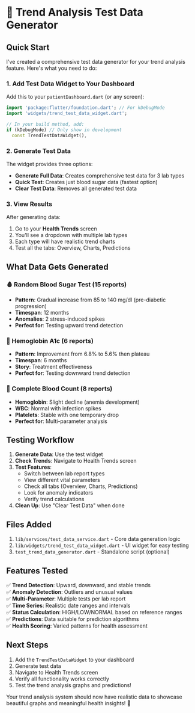 # 🧪 Trend Analysis Test Data Generator

## Quick Start

I've created a comprehensive test data generator for your trend analysis feature. Here's what you need to do:

### 1. Add Test Data Widget to Your Dashboard

Add this to your `patientDashboard.dart` (or any screen):

```dart
import 'package:flutter/foundation.dart'; // For kDebugMode
import 'widgets/trend_test_data_widget.dart';

// In your build method, add:
if (kDebugMode) // Only show in development
  const TrendTestDataWidget(),
```

### 2. Generate Test Data

The widget provides three options:
- **Generate Full Data**: Creates comprehensive test data for 3 lab types
- **Quick Test**: Creates just blood sugar data (fastest option)
- **Clear Test Data**: Removes all generated test data

### 3. View Results

After generating data:
1. Go to your **Health Trends** screen
2. You'll see a dropdown with multiple lab types
3. Each type will have realistic trend charts
4. Test all the tabs: Overview, Charts, Predictions

## What Data Gets Generated

### 🩸 Random Blood Sugar Test (15 reports)
- **Pattern**: Gradual increase from 85 to 140 mg/dl (pre-diabetic progression)
- **Timespan**: 12 months
- **Anomalies**: 2 stress-induced spikes
- **Perfect for**: Testing upward trend detection

### 🧬 Hemoglobin A1c (6 reports)
- **Pattern**: Improvement from 6.8% to 5.6% then plateau
- **Timespan**: 6 months
- **Story**: Treatment effectiveness
- **Perfect for**: Testing downward trend detection

### 🔬 Complete Blood Count (8 reports)
- **Hemoglobin**: Slight decline (anemia development)
- **WBC**: Normal with infection spikes
- **Platelets**: Stable with one temporary drop
- **Perfect for**: Multi-parameter analysis

## Testing Workflow

1. **Generate Data**: Use the test widget
2. **Check Trends**: Navigate to Health Trends screen
3. **Test Features**:
   - Switch between lab report types
   - View different vital parameters
   - Check all tabs (Overview, Charts, Predictions)
   - Look for anomaly indicators
   - Verify trend calculations
4. **Clean Up**: Use "Clear Test Data" when done

## Files Added

1. `lib/services/test_data_service.dart` - Core data generation logic
2. `lib/widgets/trend_test_data_widget.dart` - UI widget for easy testing
3. `test_trend_data_generator.dart` - Standalone script (optional)

## Features Tested

✅ **Trend Detection**: Upward, downward, and stable trends  
✅ **Anomaly Detection**: Outliers and unusual values  
✅ **Multi-Parameter**: Multiple tests per lab report  
✅ **Time Series**: Realistic date ranges and intervals  
✅ **Status Calculation**: HIGH/LOW/NORMAL based on reference ranges  
✅ **Predictions**: Data suitable for prediction algorithms  
✅ **Health Scoring**: Varied patterns for health assessment  

## Next Steps

1. Add the `TrendTestDataWidget` to your dashboard
2. Generate test data
3. Navigate to Health Trends screen
4. Verify all functionality works correctly
5. Test the trend analysis graphs and predictions!

Your trend analysis system should now have realistic data to showcase beautiful graphs and meaningful health insights! 🎉
